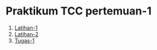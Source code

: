 <h1> Praktikum TCC pertemuan-1 </h1>

1. [Latihan-1](/minggu-01/git-single.md) 
2. [Latihan-2](/minggu-01/ranngkuman-cloud-computing)
3. [Tugas-1](/minggu-01/)
